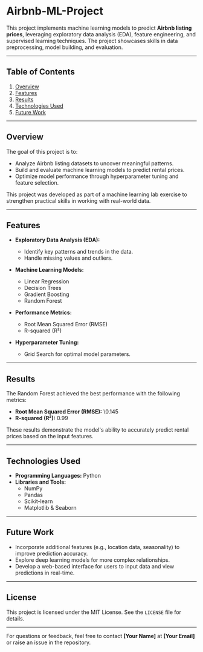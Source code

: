 # Airbnb-ML-Project


This project implements machine learning models to predict **Airbnb listing prices**, leveraging exploratory data analysis (EDA), feature engineering, and supervised learning techniques. The project showcases skills in data preprocessing, model building, and evaluation.

---

## Table of Contents

1. [Overview](#overview)
2. [Features](#features)
3. [Results](#results)
4. [Technologies Used](#technologies-used)
5. [Future Work](#future-work)

---

## Overview

The goal of this project is to:
- Analyze Airbnb listing datasets to uncover meaningful patterns.
- Build and evaluate machine learning models to predict rental prices.
- Optimize model performance through hyperparameter tuning and feature selection.

This project was developed as part of a machine learning lab exercise to strengthen practical skills in working with real-world data.

---

## Features

- **Exploratory Data Analysis (EDA):**
  - Identify key patterns and trends in the data.
  - Handle missing values and outliers.

- **Machine Learning Models:**
  - Linear Regression
  - Decision Trees
  - Gradient Boosting
  - Random Forest

- **Performance Metrics:**
  - Root Mean Squared Error (RMSE)
  - R-squared (R²)

- **Hyperparameter Tuning:**
  - Grid Search for optimal model parameters.

---


## Results

The Random Forest achieved the best performance with the following metrics:

- **Root Mean Squared Error (RMSE):**  \0.145
- **R-squared (R²):**  0.99

These results demonstrate the model's ability to accurately predict rental prices based on the input features.

---

## Technologies Used

- **Programming Languages:** Python
- **Libraries and Tools:**
  - NumPy
  - Pandas
  - Scikit-learn
  - Matplotlib & Seaborn
 

---

## Future Work

- Incorporate additional features (e.g., location data, seasonality) to improve prediction accuracy.
- Explore deep learning models for more complex relationships.
- Develop a web-based interface for users to input data and view predictions in real-time.

---

## License
This project is licensed under the MIT License. See the `LICENSE` file for details.

---

For questions or feedback, feel free to contact **[Your Name]** at **[Your Email]** or raise an issue in the repository.
